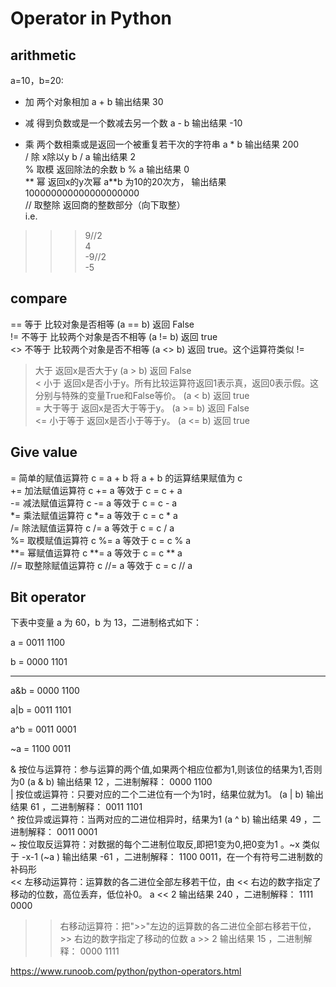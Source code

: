 # Operator in Python    

## arithmetic   
a=10，b=20:     
+	加 两个对象相加	a + b 输出结果 30     
-	减 得到负数或是一个数减去另一个数	a - b 输出结果 -10    
*	乘 两个数相乘或是返回一个被重复若干次的字符串	a * b 输出结果 200     
/	除 x除以y	b / a 输出结果 2    
%	取模 返回除法的余数	b % a 输出结果 0     
**	幂 返回x的y次幂	a**b 为10的20次方， 输出结果 100000000000000000000     
//	取整除 返回商的整数部分（向下取整）	       
i.e.    
>>> 9//2    
4    
>>> -9//2    
-5     



## compare      
==	等于 比较对象是否相等	(a == b) 返回 False    
!=	不等于 比较两个对象是否不相等	(a != b) 返回 true    
<>	不等于 比较两个对象是否不相等	(a <> b) 返回 true。这个运算符类似 !=     
>	大于 返回x是否大于y	(a > b) 返回 False    
<	小于 返回x是否小于y。所有比较运算符返回1表示真，返回0表示假。这分别与特殊的变量True和False等价。	(a < b) 返回 true     
>=	大于等于 返回x是否大于等于y。	(a >= b) 返回 False    
<=	小于等于	返回x是否小于等于y。	(a <= b) 返回 true     


## Give value    
=	简单的赋值运算符	c = a + b 将 a + b 的运算结果赋值为 c   
+=	加法赋值运算符	c += a 等效于 c = c + a    
-=	减法赋值运算符	c -= a 等效于 c = c - a    
*=	乘法赋值运算符	c *= a 等效于 c = c * a   
/=	除法赋值运算符	c /= a 等效于 c = c / a   
%=	取模赋值运算符	c %= a 等效于 c = c % a   
**=	幂赋值运算符	c **= a 等效于 c = c ** a   
//=	取整除赋值运算符	c //= a 等效于 c = c // a    


## Bit operator    
下表中变量 a 为 60，b 为 13，二进制格式如下：      

a = 0011 1100   

b = 0000 1101   

-----------------   

a&b = 0000 1100    

a|b = 0011 1101    

a^b = 0011 0001    

~a  = 1100 0011    

&	按位与运算符：参与运算的两个值,如果两个相应位都为1,则该位的结果为1,否则为0	(a & b) 输出结果 12 ，二进制解释： 0000 1100   
|	按位或运算符：只要对应的二个二进位有一个为1时，结果位就为1。	(a | b) 输出结果 61 ，二进制解释： 0011 1101   
^	按位异或运算符：当两对应的二进位相异时，结果为1	(a ^ b) 输出结果 49 ，二进制解释： 0011 0001    
~	按位取反运算符：对数据的每个二进制位取反,即把1变为0,把0变为1 。~x 类似于 -x-1	(~a ) 输出结果 -61 ，二进制解释： 1100 0011，在一个有符号二进制数的补码形    
<<	左移动运算符：运算数的各二进位全部左移若干位，由 << 右边的数字指定了移动的位数，高位丢弃，低位补0。	a << 2 输出结果 240 ，二进制解释： 1111 0000    
>>	右移动运算符：把">>"左边的运算数的各二进位全部右移若干位，>> 右边的数字指定了移动的位数	a >> 2 输出结果 15 ，二进制解释： 0000 1111     



https://www.runoob.com/python/python-operators.html   

